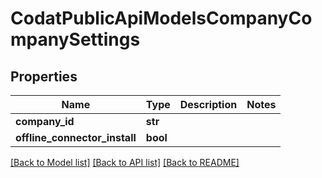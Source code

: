 # CodatPublicApiModelsCompanyCompanySettings

## Properties
Name | Type | Description | Notes
------------ | ------------- | ------------- | -------------
**company_id** | **str** |  | 
**offline_connector_install** | **bool** |  | 

[[Back to Model list]](../README.md#documentation-for-models) [[Back to API list]](../README.md#documentation-for-api-endpoints) [[Back to README]](../README.md)

